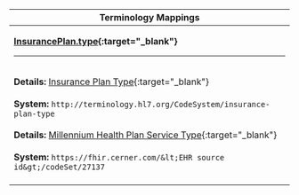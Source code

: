 |Terminology Mappings|
|---|
|<p>**[InsurancePlan.type](http://hl7.org/fhir/R4/insuranceplan-definitions.html#InsurancePlan.type){:target="_blank"}**<hr><br>**Details:** [Insurance Plan Type](http://hl7.org/fhir/R4/codesystem-insuranceplan-type.html){:target="_blank"}<br><br>**System:** `http://terminology.hl7.org/CodeSystem/insurance-plan-type`<br><br>**Details:** [Millennium Health Plan Service Type](https://fhir.cerner.com/millennium/r4/proprietary-codes-and-systems/#code-set-27137-health-plan-service-type){:target="_blank"}<br><br>**System:** `https://fhir.cerner.com/&lt;EHR source id&gt;/codeSet/27137`<br><br>|